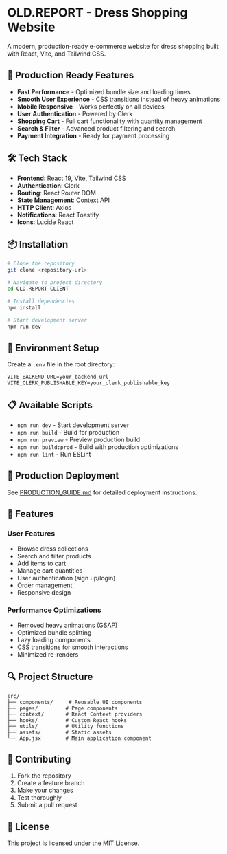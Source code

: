 # OLD.REPORT - Dress Shopping Website

A modern, production-ready e-commerce website for dress shopping built with React, Vite, and Tailwind CSS.

## 🚀 Production Ready Features

- **Fast Performance** - Optimized bundle size and loading times
- **Smooth User Experience** - CSS transitions instead of heavy animations
- **Mobile Responsive** - Works perfectly on all devices
- **User Authentication** - Powered by Clerk
- **Shopping Cart** - Full cart functionality with quantity management
- **Search & Filter** - Advanced product filtering and search
- **Payment Integration** - Ready for payment processing

## 🛠️ Tech Stack

- **Frontend**: React 19, Vite, Tailwind CSS
- **Authentication**: Clerk
- **Routing**: React Router DOM
- **State Management**: Context API
- **HTTP Client**: Axios
- **Notifications**: React Toastify
- **Icons**: Lucide React

## 📦 Installation

```bash
# Clone the repository
git clone <repository-url>

# Navigate to project directory
cd OLD.REPORT-CLIENT

# Install dependencies
npm install

# Start development server
npm run dev
```

## 🔧 Environment Setup

Create a `.env` file in the root directory:

```env
VITE_BACKEND_URL=your_backend_url
VITE_CLERK_PUBLISHABLE_KEY=your_clerk_publishable_key
```

## 📋 Available Scripts

- `npm run dev` - Start development server
- `npm run build` - Build for production
- `npm run preview` - Preview production build
- `npm run build:prod` - Build with production optimizations
- `npm run lint` - Run ESLint

## 🚀 Production Deployment

See [PRODUCTION_GUIDE.md](./PRODUCTION_GUIDE.md) for detailed deployment instructions.

## 📱 Features

### User Features
- Browse dress collections
- Search and filter products
- Add items to cart
- Manage cart quantities
- User authentication (sign up/login)
- Order management
- Responsive design

### Performance Optimizations
- Removed heavy animations (GSAP)
- Optimized bundle splitting
- Lazy loading components
- CSS transitions for smooth interactions
- Minimized re-renders

## 🔍 Project Structure

```
src/
├── components/     # Reusable UI components
├── pages/         # Page components
├── context/       # React Context providers
├── hooks/         # Custom React hooks
├── utils/         # Utility functions
├── assets/        # Static assets
└── App.jsx        # Main application component
```

## 🤝 Contributing

1. Fork the repository
2. Create a feature branch
3. Make your changes
4. Test thoroughly
5. Submit a pull request

## 📄 License

This project is licensed under the MIT License.
